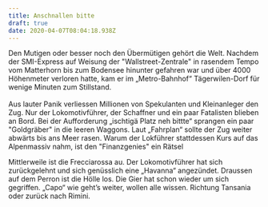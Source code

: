 ```yaml
---
title: Anschnallen bitte
draft: true
date: 2020-04-07T08:04:18.938Z
---
```

Den Mutigen oder besser noch den Übermütigen gehört die Welt. Nachdem der SMI-Express auf Weisung der "Wallstreet-Zentrale" in rasendem Tempo vom Matterhorn bis zum Bodensee hinunter gefahren war und über 4000 Höhenmeter verloren hatte, kam er im „Metro-Bahnhof“ Tägerwilen-Dorf für wenige Minuten zum Stillstand.\
\
Aus lauter Panik verliessen Millionen von Spekulanten und Kleinanleger den Zug. Nur der Lokomotivführer, der Schaffner und ein paar Fatalisten blieben an Bord. Bei der Aufforderung „ischtigä Platz neh bittte“ sprangen ein paar "Goldgräber" in die leeren Waggons. Laut „Fahrplan“ sollte der Zug weiter abwärts bis ans Meer rasen. Warum der Lokführer stattdessen Kurs auf das Alpenmassiv nahm, ist den "Finanzgenies" ein Rätsel 

Mittlerweile ist die Frecciarossa au. Der Lokomotivführer hat sich zurückgelehnt und sich genüsslich eine „Havanna“ angezündet. Draussen auf dem Perron ist die Hölle los. Die Gier hat schon wieder um sich gegriffen. „Capo“ wie geht’s weiter, wollen alle wissen. Richtung Tansania oder zurück nach Rimini.